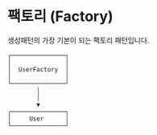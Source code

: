 # 팩토리 (Factory)

생성패턴의 가장 기본이 되는 팩토리 패턴입니다.

```text
┌───────────────┐
│               │
│  UserFactory  │
│               │
└───────────────┘
        │        
        │        
        ▼        
┌───────────────┐
│     User      │
└───────────────┘
```
